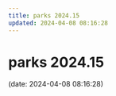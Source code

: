 ```yaml
---
title: parks 2024.15
updated: 2024-04-08 08:16:28
---
```


# parks 2024.15

(date: 2024-04-08 08:16:28)

